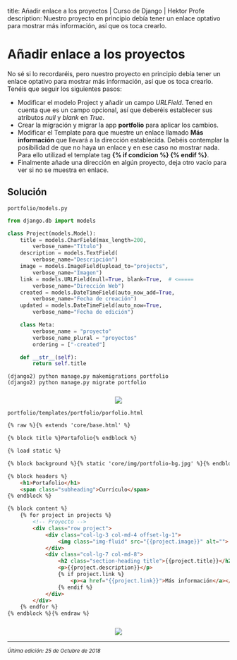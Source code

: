 title: Añadir enlace a los proyectos | Curso de Django | Hektor Profe
description: Nuestro proyecto en principio debía tener un enlace optativo para mostrar más información, así que os toca crearlo.

# Añadir enlace a los proyectos

No sé si lo recordaréis, pero nuestro proyecto en principio debía tener un enlace optativo para mostrar más información, así que os toca crearlo. Tenéis que seguir los siguientes pasos:

* Modificar el modelo Project y añadir un campo *URLField*. Tened en cuenta que es un campo opcional, así que deberéis establecer sus atributos *null* y *blank* en *True*.
* Crear la migración y migrar la app **portfolio** para aplicar los cambios.
* Modificar el Template para que muestre un enlace llamado **Más información** que llevará a la dirección establecida. Debéis contemplar la posibilidad de que no haya un enlace y en ese caso no mostrar nada. Para ello utilizad el template tag **&#123;% if condicion %&#125; &#123;% endif %&#125;**.
* Finalmente añade una dirección en algún proyecto, deja otro vacío para ver si no se muestra en enlace.

## Solución

`portfolio/models.py`
```python
from django.db import models

class Project(models.Model):
    title = models.CharField(max_length=200, 
        verbose_name="Título")
    description = models.TextField(
        verbose_name="Descripción")
    image = models.ImageField(upload_to="projects",  
        verbose_name="Imagen")
    link = models.URLField(null=True, blank=True,  # <=====
        verbose_name="Dirección Web")
    created = models.DateTimeField(auto_now_add=True, 
        verbose_name="Fecha de creación")
    updated = models.DateTimeField(auto_now=True,
        verbose_name="Fecha de edición")

    class Meta:
        verbose_name = "proyecto"
        verbose_name_plural = "proyectos"
        ordering = ["-created"]

    def __str__(self):
        return self.title
```

```
(django2) python manage.py makemigrations portfolio
(django2) python manage.py migrate portfolio
```

<div style="text-align:center;margin-top:25px"><img src="{{cdn}}/django/55.png"/></div>

`portfolio/templates/portfolio/porfolio.html`

```html
{% raw %}{% extends 'core/base.html' %}

{% block title %}Portafolio{% endblock %}

{% load static %}

{% block background %}{% static 'core/img/portfolio-bg.jpg' %}{% endblock %}

{% block headers %}
    <h1>Portafolio</h1>
    <span class="subheading">Currículo</span>
{% endblock %}

{% block content %}
    {% for project in projects %}
        <!-- Proyecto -->
        <div class="row project">  	
            <div class="col-lg-3 col-md-4 offset-lg-1">
                <img class="img-fluid" src="{{project.image}}" alt="">
            </div>
            <div class="col-lg-7 col-md-8">
                <h2 class="section-heading title">{{project.title}}</h2>   
                <p>{{project.description}}</p>
                {% if project.link %}
                    <p><a href="{{project.link}}">Más información</a></p>
                {% endif %}
            </div>
        </div>
    {% endfor %}
{% endblock %}{% endraw %}
``` 

<div style="text-align:center;margin-top:25px"><img src="{{cdn}}/django/56.png"/></div>

___
<small class="edited"><i>Última edición: 25 de Octubre de 2018</i></small>
